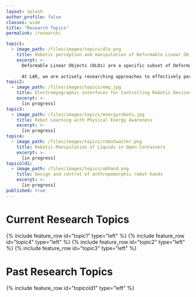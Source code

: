 ```yaml
---
layout: splash
author_profile: false
classes: wide
title: "Research Topics"
permalink: /research/

topic1:
  - image_path: /files/images/topics/dlo.png 
    title: Robotic perception and manipulation of Deformable Linear Objects
    excerpt: >-
      Deformable Linear Objects (DLOs) are a specific subset of Deformable Objects (DOs), i.e. objects that can change their shape when subjected to external forces. DLOs are characterized by a linear geometry and include examples such as wires, cables, strings, and ropes. Despite being common in both domestic and industrial environments, DLOs pose a significant challenge for robotic applications. Indeed, the manufacturing and assembly industries that work with wires and wiring harnesses still rely heavily on human labor. The main challenges that robots face when dealing with these objects are: (1) the lack of any specific shape or feature that distinguishes them from other objects; (2) the vast number of possible configurations they can assume; and (3) their highly nonlinear and complex dynamics, which are generally difficult to model and predict.
      
      At LAR, we are actively researching approaches to effectively perceive DLOs using deep learning methods, while also developing smart strategies to enable the automatic generation of training datasets. For the robotic manipulation, our focus is on combining both model-based and learning-based approaches, with the aim of addressing some of their individual limitations.
topic2:
  - image_path: /files/images/topics/emg.jpg 
    title: Electromyographic interfaces for Controlling Robotic Devices
    excerpt: >-
      [in progress]
topic3:
  - image_path: /files/images/topics/energyrobots.jpg 
    title: Robot Learning with Physical Energy Awareness
    excerpt: >-
      [in progress]
topic4:
  - image_path: /files/images/topics/robotwaiter.png 
    title: Robotic Manipulation of Liquids in Open Containers
    excerpt: >-
      [in progress]
topicold1:
  - image_path: /files/images/topics/ubhand.png 
    title: Design and control of anthropomorphic robot hands
    excerpt: >-
      [in progress] 
published: true
---
```


# Current Research Topics
{% include feature_row id="topic1" type="left" %}
{% include feature_row id="topic4" type="left" %} 
{% include feature_row id="topic2" type="left" %} 
{% include feature_row id="topic3" type="left" %} 

# Past Research Topics
{% include feature_row id="topicold1" type="left" %}  
